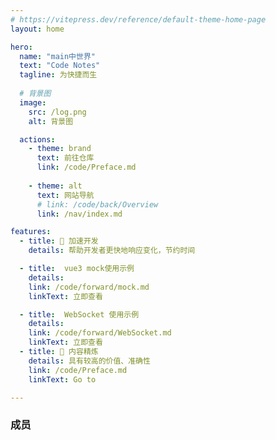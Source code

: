 ```yaml
---
# https://vitepress.dev/reference/default-theme-home-page
layout: home

hero:
  name: "main中世界"
  text: "Code Notes"
  tagline: 为快捷而生
  
  # 背景图
  image:
    src: /log.png
    alt: 背景图

  actions:
    - theme: brand
      text: 前往仓库
      link: /code/Preface.md
    
    - theme: alt
      text: 网站导航
      # link: /code/back/Overview
      link: /nav/index.md

features:
  - title: 🚀 加速开发
    details: 帮助开发者更快地响应变化，节约时间

  - title:  vue3 mock使用示例
    details: 
    link: /code/forward/mock.md
    linkText: 立即查看

  - title:  WebSocket 使用示例
    details: 
    link: /code/forward/WebSocket.md
    linkText: 立即查看
  - title: 📄 内容精炼
    details: 具有较高的价值、准确性
    link: /code/Preface.md
    linkText: Go to

---
```



<script setup>
import { VPTeamMembers } from 'vitepress/theme'

const members = [
  {
    avatar: '/log.png',
    name: 'Typedef-Joy',
    title: '文档维护',

    links: [
      { icon: 'github', link: 'https://github.com/Typedef-Joy' },
     
    ]
  },

]
</script>

### 成员

<VPTeamMembers size="medium" :members="members" />


<HomeUnderline />

